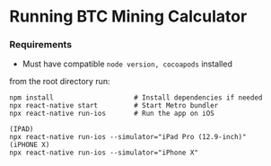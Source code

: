 # Running BTC Mining Calculator
### Requirements
* Must have compatible `node version, cocoapods` installed 

from the root directory run:

```cd path/to/your/project/frontend
npm install                    # Install dependencies if needed
npx react-native start         # Start Metro bundler
npx react-native run-ios       # Run the app on iOS

(IPAD)
npx react-native run-ios --simulator="iPad Pro (12.9-inch)"
(iPHONE X)
npx react-native run-ios --simulator="iPhone X"
```
